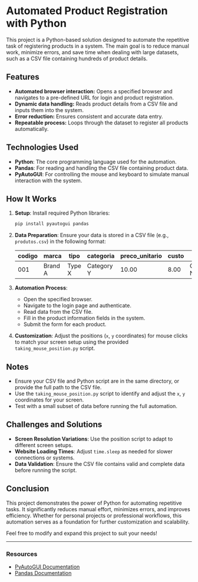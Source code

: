 # Automated Product Registration with Python

This project is a Python-based solution designed to automate the repetitive task of registering products in a system. The main goal is to reduce manual work, minimize errors, and save time when dealing with large datasets, such as a CSV file containing hundreds of product details.

## Features

- **Automated browser interaction:** Opens a specified browser and navigates to a pre-defined URL for login and product registration.
- **Dynamic data handling:** Reads product details from a CSV file and inputs them into the system.
- **Error reduction:** Ensures consistent and accurate data entry.
- **Repeatable process:** Loops through the dataset to register all products automatically.

## Technologies Used

- **Python**: The core programming language used for the automation.
- **Pandas**: For reading and handling the CSV file containing product data.
- **PyAutoGUI**: For controlling the mouse and keyboard to simulate manual interaction with the system.

## How It Works

1. **Setup**: Install required Python libraries:
   ```bash
   pip install pyautogui pandas
   ```

2. **Data Preparation**: Ensure your data is stored in a CSV file (e.g., `produtos.csv`) in the following format:

   | codigo | marca    | tipo    | categoria | preco_unitario | custo | obs           |
   |--------|----------|---------|-----------|----------------|-------|---------------|
   | 001    | Brand A  | Type X  | Category Y| 10.00          | 8.00  | Optional Note |

3. **Automation Process**:
   - Open the specified browser.
   - Navigate to the login page and authenticate.
   - Read data from the CSV file.
   - Fill in the product information fields in the system.
   - Submit the form for each product.

4. **Customization**: Adjust the positions (`x`, `y` coordinates) for mouse clicks to match your screen setup using the provided `taking_mouse_position.py` script.


## Notes

- Ensure your CSV file and Python script are in the same directory, or provide the full path to the CSV file.
- Use the `taking_mouse_position.py` script to identify and adjust the `x`, `y` coordinates for your screen.
- Test with a small subset of data before running the full automation.

## Challenges and Solutions

- **Screen Resolution Variations**: Use the position script to adapt to different screen setups.
- **Website Loading Times**: Adjust `time.sleep` as needed for slower connections or systems.
- **Data Validation**: Ensure the CSV file contains valid and complete data before running the script.

## Conclusion

This project demonstrates the power of Python for automating repetitive tasks. It significantly reduces manual effort, minimizes errors, and improves efficiency. Whether for personal projects or professional workflows, this automation serves as a foundation for further customization and scalability.

Feel free to modify and expand this project to suit your needs!

---

### Resources
- [PyAutoGUI Documentation](https://pyautogui.readthedocs.io/en/latest/)
- [Pandas Documentation](https://pandas.pydata.org/docs/)


